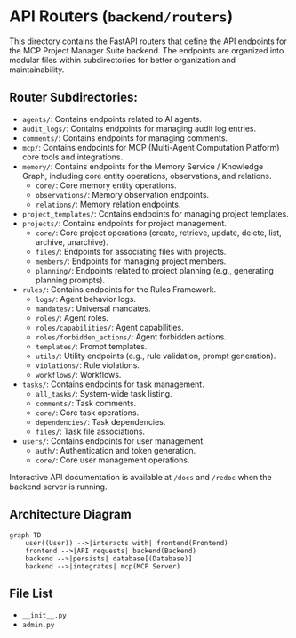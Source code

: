# API Routers (`backend/routers`)

This directory contains the FastAPI routers that define the API endpoints for the MCP Project Manager Suite backend. The endpoints are organized into modular files within subdirectories for better organization and maintainability.

## Router Subdirectories:

*   `agents/`: Contains endpoints related to AI agents.
*   `audit_logs/`: Contains endpoints for managing audit log entries.
*   `comments/`: Contains endpoints for managing comments.
*   `mcp/`: Contains endpoints for MCP (Multi-Agent Computation Platform) core tools and integrations.
*   `memory/`: Contains endpoints for the Memory Service / Knowledge Graph, including core entity operations, observations, and relations.
    *   `core/`: Core memory entity operations.
    *   `observations/`: Memory observation endpoints.
    *   `relations/`: Memory relation endpoints.
*   `project_templates/`: Contains endpoints for managing project templates.
*   `projects/`: Contains endpoints for project management.
    *   `core/`: Core project operations (create, retrieve, update, delete, list, archive, unarchive).
    *   `files/`: Endpoints for associating files with projects.
    *   `members/`: Endpoints for managing project members.
    *   `planning/`: Endpoints related to project planning (e.g., generating planning prompts).
*   `rules/`: Contains endpoints for the Rules Framework.
    *   `logs/`: Agent behavior logs.
    *   `mandates/`: Universal mandates.
    *   `roles/`: Agent roles.
    *   `roles/capabilities/`: Agent capabilities.
    *   `roles/forbidden_actions/`: Agent forbidden actions.
    *   `templates/`: Prompt templates.
    *   `utils/`: Utility endpoints (e.g., rule validation, prompt generation).
    *   `violations/`: Rule violations.
    *   `workflows/`: Workflows.
*   `tasks/`: Contains endpoints for task management.
    *   `all_tasks/`: System-wide task listing.
    *   `comments/`: Task comments.
    *   `core/`: Core task operations.
    *   `dependencies/`: Task dependencies.
    *   `files/`: Task file associations.
*   `users/`: Contains endpoints for user management.
    *   `auth/`: Authentication and token generation.
    *   `core/`: Core user management operations.

Interactive API documentation is available at `/docs` and `/redoc` when the backend server is running.

## Architecture Diagram
```mermaid
graph TD
    user((User)) -->|interacts with| frontend(Frontend)
    frontend -->|API requests| backend(Backend)
    backend -->|persists| database[(Database)]
    backend -->|integrates| mcp(MCP Server)
```

<!-- File List Start -->
## File List

- `__init__.py`
- `admin.py`

<!-- File List End -->




